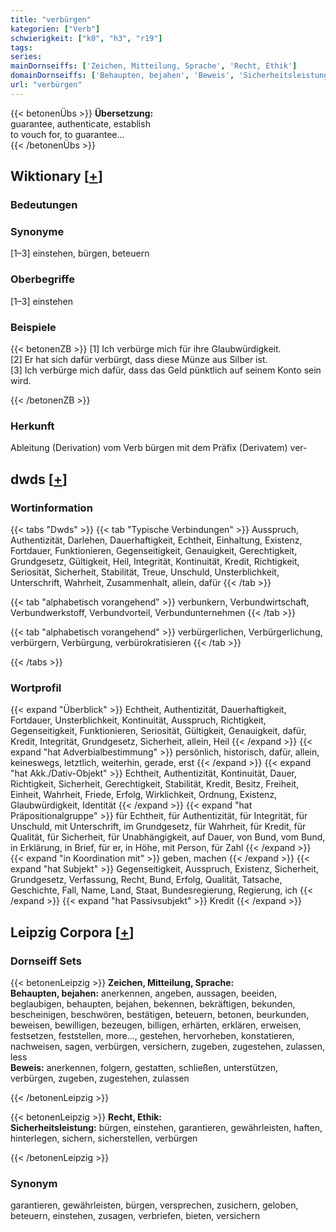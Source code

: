 ```yaml
---
title: "verbürgen"
kategorien: ["Verb"]
schwierigkeit: ["k0", "h3", "r19"]
tags:
series:
mainDornseiffs: ['Zeichen, Mitteilung, Sprache', 'Recht, Ethik']
domainDornseiffs: ['Behaupten, bejahen', 'Beweis', 'Sicherheitsleistung']
url: "verbürgen"
---
```


{{< betonenÜbs >}}
**Übersetzung:**  
guarantee, authenticate, establish  
to vouch for, to guarantee...  
{{< /betonenÜbs >}}

## Wiktionary [[+](https://de.wiktionary.org/wiki/verbürgen)]

### Bedeutungen

### Synonyme
[1–3] einstehen, bürgen, beteuern  

### Oberbegriffe
[1–3] einstehen  

### Beispiele
{{< betonenZB >}}
[1] Ich verbürge mich für ihre Glaubwürdigkeit.  
[2] Er hat sich dafür verbürgt, dass diese Münze aus Silber ist.  
[3] Ich verbürge mich dafür, dass das Geld pünktlich auf seinem Konto sein wird.  

{{< /betonenZB >}}
### Herkunft
Ableitung (Derivation) vom Verb bürgen mit dem Präfix (Derivatem) ver-  



## dwds [[+](https://www.dwds.de/wb/verbürgen)]

### Wortinformation
{{< tabs "Dwds" >}}
{{< tab "Typische Verbindungen" >}}
Ausspruch, Authentizität, Darlehen, Dauerhaftigkeit, Echtheit, Einhaltung, Existenz, Fortdauer, Funktionieren, Gegenseitigkeit, Genauigkeit, Gerechtigkeit, Grundgesetz, Gültigkeit, Heil, Integrität, Kontinuität, Kredit, Richtigkeit, Seriosität, Sicherheit, Stabilität, Treue, Unschuld, Unsterblichkeit, Unterschrift, Wahrheit, Zusammenhalt, allein, dafür
{{< /tab >}}

{{< tab "alphabetisch vorangehend" >}}
verbunkern, Verbundwirtschaft, Verbundwerkstoff, Verbundvorteil, Verbundunternehmen
{{< /tab >}}

{{< tab "alphabetisch vorangehend" >}}
verbürgerlichen, Verbürgerlichung, verbürgern, Verbürgung, verbürokratisieren
{{< /tab >}}

{{< /tabs >}}

### Wortprofil
{{< expand "Überblick" >}} Echtheit, Authentizität, Dauerhaftigkeit, Fortdauer, Unsterblichkeit, Kontinuität, Ausspruch, Richtigkeit, Gegenseitigkeit, Funktionieren, Seriosität, Gültigkeit, Genauigkeit, dafür, Kredit, Integrität, Grundgesetz, Sicherheit, allein, Heil {{< /expand >}}
{{< expand "hat Adverbialbestimmung" >}} persönlich, historisch, dafür, allein, keineswegs, letztlich, weiterhin, gerade, erst {{< /expand >}}
{{< expand "hat Akk./Dativ-Objekt" >}} Echtheit, Authentizität, Kontinuität, Dauer, Richtigkeit, Sicherheit, Gerechtigkeit, Stabilität, Kredit, Besitz, Freiheit, Einheit, Wahrheit, Friede, Erfolg, Wirklichkeit, Ordnung, Existenz, Glaubwürdigkeit, Identität {{< /expand >}}
{{< expand "hat Präpositionalgruppe" >}} für Echtheit, für Authentizität, für Integrität, für Unschuld, mit Unterschrift, im Grundgesetz, für Wahrheit, für Kredit, für Qualität, für Sicherheit, für Unabhängigkeit, auf Dauer, von Bund, vom Bund, in Erklärung, in Brief, für er, in Höhe, mit Person, für Zahl {{< /expand >}}
{{< expand "in Koordination mit" >}} geben, machen {{< /expand >}}
{{< expand "hat Subjekt" >}} Gegenseitigkeit, Ausspruch, Existenz, Sicherheit, Grundgesetz, Verfassung, Recht, Bund, Erfolg, Qualität, Tatsache, Geschichte, Fall, Name, Land, Staat, Bundesregierung, Regierung, ich {{< /expand >}}
{{< expand "hat Passivsubjekt" >}} Kredit {{< /expand >}}

## Leipzig Corpora [[+](https://corpora.uni-leipzig.de/en/res?word=verbürgen&corpusId=deu_newscrawl-public_2018)]

### Dornseiff Sets
{{< betonenLeipzig >}}
**Zeichen, Mitteilung, Sprache:**  
**Behaupten, bejahen:** anerkennen, angeben, aussagen, beeiden, beglaubigen, behaupten, bejahen, bekennen, bekräftigen, bekunden, bescheinigen, beschwören, bestätigen, beteuern, betonen, beurkunden, beweisen, bewilligen, bezeugen, billigen, erhärten, erklären, erweisen, festsetzen, feststellen, more..., gestehen, hervorheben, konstatieren, nachweisen, sagen, verbürgen, versichern, zugeben, zugestehen, zulassen, less  
**Beweis:** anerkennen, folgern, gestatten, schließen, unterstützen, verbürgen, zugeben, zugestehen, zulassen  

{{< /betonenLeipzig >}}


{{< betonenLeipzig >}}
**Recht, Ethik:**  
**Sicherheitsleistung:** bürgen, einstehen, garantieren, gewährleisten, haften, hinterlegen, sichern, sicherstellen, verbürgen  

{{< /betonenLeipzig >}}

### Synonym
garantieren, gewährleisten, bürgen, versprechen, zusichern, geloben, beteuern, einstehen, zusagen, verbriefen, bieten, versichern

